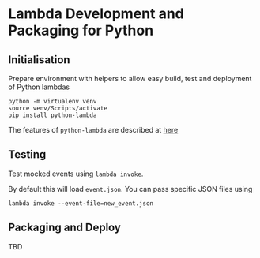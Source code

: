 # Lambda Development and Packaging for Python

## Initialisation
Prepare environment with helpers to allow easy build, test and deployment of Python lambdas


```
python -m virtualenv venv
source venv/Scripts/activate
pip install python-lambda
```

The features of `python-lambda` are described at [here](https://github.com/nficano/python-lambda)

## Testing
Test mocked events using 
`lambda invoke`. 

By default this will load `event.json`. You can pass specific JSON files using

`lambda invoke --event-file=new_event.json`

## Packaging and Deploy

TBD
